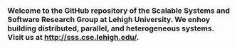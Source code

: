 ### Welcome to the GitHub repository of the Scalable Systems and Software Research Group at Lehigh University. We enhoy building distributed, parallel, and heterogeneous systems. Visit us at http://sss.cse.lehigh.edu/.

<!--
**sss-lehigh/sss-lehigh** is a ✨ _special_ ✨ repository because its `README.md` (this file) appears on your GitHub profile.

Here are some ideas to get you started:

- 🔭 I’m currently working on ...
- 🌱 I’m currently learning ...
- 👯 I’m looking to collaborate on ...
- 🤔 I’m looking for help with ...
- 💬 Ask me about ...
- 📫 How to reach me: ...
- 😄 Pronouns: ...
- ⚡ Fun fact: ...
-->
